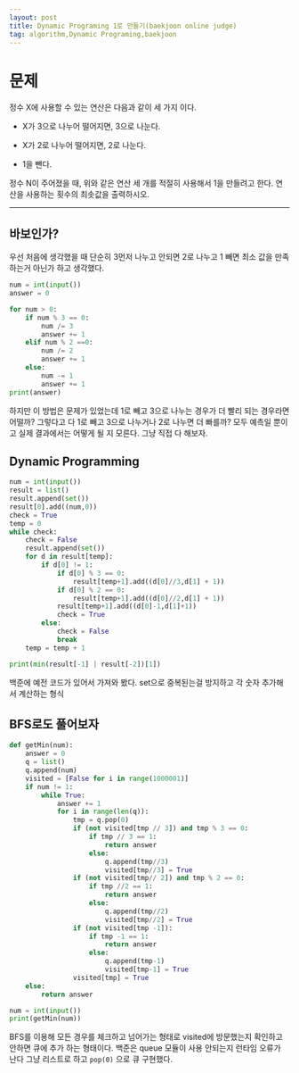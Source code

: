 ```yaml
---
layout: post
title: Dynamic Programing 1로 만들기(baekjoon online judge)
tag: algorithm,Dynamic Programing,baekjoon
---
```


# 문제

정수 X에 사용할 수 있는 연산은 다음과 같이 세 가지 이다.

- X가 3으로 나누어 떨어지면, 3으로 나눈다.

- X가 2로 나누어 떨어지면, 2로 나눈다.

- 1을 뺀다.

정수 N이 주어졌을 때, 위와 같은 연산 세 개를 적절히 사용해서 1을 만들려고 한다. 연산을 사용하는 횟수의 최솟값을 출력하시오.

---

## 바보인가?

우선 처음에 생각했을 때 단순히 3먼저 나누고 안되면 2로 나누고 1 빼면
최소 값을 만족하는거 아닌가 하고 생각했다.

```python
num = int(input())
answer = 0

for num > 0:
    if num % 3 == 0:
        num /= 3
        answer += 1
    elif num % 2 ==0:
        num /= 2
        answer += 1
    else:
        num -= 1
        answer += 1
print(answer)
```
하지만 이 방법은 문제가 있었는데 1로 빼고 3으로 나누는 경우가 더 빨리 되는 경우라면 어떨까? 그렇다고 다 1로 빼고 3으로 나누거나 2로 나누면 더 빠를까? 모두 예측일 뿐이고 실제 결과에서는 어떻게 될 지 모른다. 그냥 직접 다 해보자.

## Dynamic Programming

```python
num = int(input())
result = list()
result.append(set())
result[0].add((num,0))
check = True
temp = 0
while check:
    check = False
    result.append(set())
    for d in result[temp]:
        if d[0] != 1:
            if d[0] % 3 == 0:
                result[temp+1].add((d[0]//3,d[1] + 1))
            if d[0] % 2 == 0:
                result[temp+1].add((d[0]//2,d[1] + 1))
            result[temp+1].add((d[0]-1,d[1]+1))
            check = True
        else:
            check = False
            break
    temp = temp + 1

print(min(result[-1] | result[-2])[1])
```

백준에 예전 코드가 있어서 가져와 봤다. set으로 중복된는걸 방지하고 각 숫자 추가해서 계산하는 형식

## BFS로도 풀어보자

```python
def getMin(num):
    answer = 0
    q = list()
    q.append(num)
    visited = [False for i in range(1000001)]
    if num != 1:
        while True:
            answer += 1
            for i in range(len(q)):
                tmp = q.pop(0)
                if (not visited[tmp // 3]) and tmp % 3 == 0:
                    if tmp // 3 == 1:
                        return answer
                    else:
                        q.append(tmp//3)
                        visited[tmp//3] = True
                if (not visited[tmp// 2]) and tmp % 2 == 0:
                    if tmp //2 == 1:
                        return answer
                    else:
                        q.append(tmp//2)
                        visited[tmp//2] = True
                if (not visited[tmp -1]):
                    if tmp -1 == 1:
                        return answer
                    else:
                        q.append(tmp-1)
                        visited[tmp-1] = True
                visited[tmp] = True
    else:
        return answer

num = int(input())
print(getMin(num))
```

BFS를 이용해 모든 경우를 체크하고 넘어가는 형태로 visited에 방문했는지 확인하고 안하면 큐에 추가 하는 형태이다. 백준은 queue 모듈이 사용 안되는지 런타임 오류가 난다
그냥 리스트로 하고 `pop(0)` 으로 큐 구현했다.
